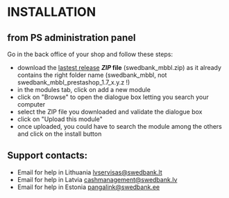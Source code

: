 # INSTALLATION
## from PS administration panel

Go in the back office of your shop and follow these steps:
- download the [lastest release](https://github.com/Swedbank-SPP/swedbank_mbbl_prestashop_1.7/releases/latest/download/swedbank_mbbl.zip) **_ZIP_ file** (swedbank_mbbl.zip) as it already contains the right folder name (swedbank_mbbl, not swedbank_mbbl_prestashop_1.7_x.y.z !)
- in the modules tab, click on add a new module
- click on "Browse" to open the dialogue box letting you search your computer
- select the ZIP file you downloaded and validate the dialogue box
- click on "Upload this module"
- once uploaded, you could have to search the module among the others and click on the install button


## Support contacts:
- Email for help in Lithuania lvservisas@swedbank.lt
- Email for help in Latvia cashmanagement@swedbank.lv
- Email for help in Estonia pangalink@swedbank.ee
